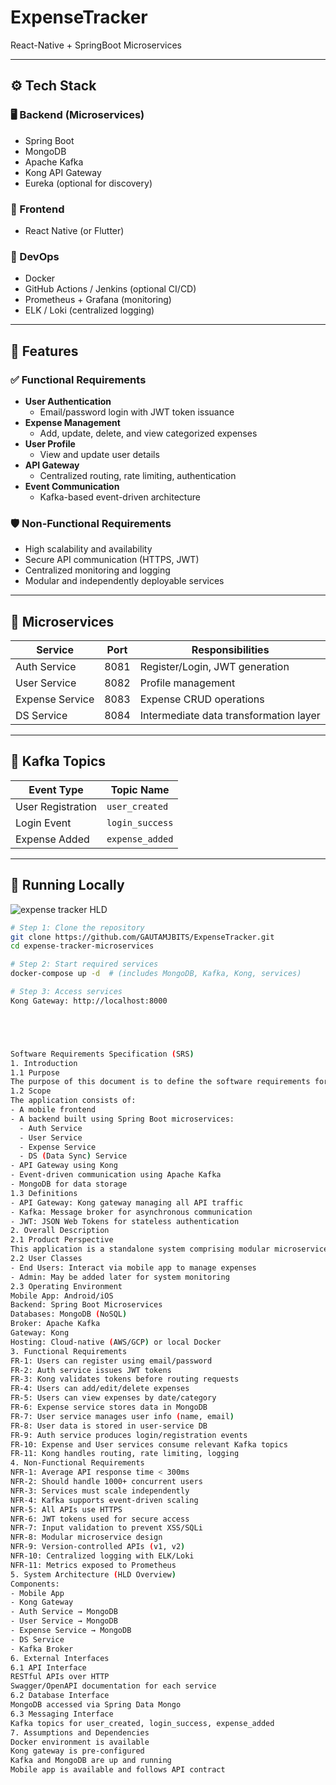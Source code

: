 # ExpenseTracker
React-Native + SpringBoot Microservices


---

## ⚙️ Tech Stack

### 🖥️ Backend (Microservices)
- Spring Boot
- MongoDB
- Apache Kafka
- Kong API Gateway
- Eureka (optional for discovery)

### 📱 Frontend
- React Native (or Flutter)

### 🧪 DevOps
- Docker
- GitHub Actions / Jenkins (optional CI/CD)
- Prometheus + Grafana (monitoring)
- ELK / Loki (centralized logging)

---

## 🚀 Features

### ✅ Functional Requirements
- **User Authentication**
  - Email/password login with JWT token issuance
- **Expense Management**
  - Add, update, delete, and view categorized expenses
- **User Profile**
  - View and update user details
- **API Gateway**
  - Centralized routing, rate limiting, authentication
- **Event Communication**
  - Kafka-based event-driven architecture

### 🛡️ Non-Functional Requirements
- High scalability and availability
- Secure API communication (HTTPS, JWT)
- Centralized monitoring and logging
- Modular and independently deployable services

---

## 🧪 Microservices

| Service         | Port | Responsibilities                         |
|-----------------|------|------------------------------------------|
| Auth Service    | 8081 | Register/Login, JWT generation           |
| User Service    | 8082 | Profile management                       |
| Expense Service | 8083 | Expense CRUD operations                  |
| DS Service      | 8084 | Intermediate data transformation layer   |

---

## 🔄 Kafka Topics

| Event Type         | Topic Name           |
|--------------------|----------------------|
| User Registration  | `user_created`       |
| Login Event        | `login_success`      |
| Expense Added      | `expense_added`      |

---

## 🧪 Running Locally

![expense tracker HLD](https://github.com/user-attachments/assets/59fe40ec-f04d-4f0f-b5bc-1e212787d0df)

```bash
# Step 1: Clone the repository
git clone https://github.com/GAUTAMJBITS/ExpenseTracker.git
cd expense-tracker-microservices

# Step 2: Start required services
docker-compose up -d  # (includes MongoDB, Kafka, Kong, services)

# Step 3: Access services
Kong Gateway: http://localhost:8000





Software Requirements Specification (SRS)
1. Introduction
1.1 Purpose
The purpose of this document is to define the software requirements for a Mobile-first Expense Tracker Application that allows users to record, view, and manage personal expenses securely. The system is built using microservices, supporting scalability and modular deployment.
1.2 Scope
The application consists of:
- A mobile frontend
- A backend built using Spring Boot microservices:
  - Auth Service
  - User Service
  - Expense Service
  - DS (Data Sync) Service
- API Gateway using Kong
- Event-driven communication using Apache Kafka
- MongoDB for data storage
1.3 Definitions
- API Gateway: Kong gateway managing all API traffic
- Kafka: Message broker for asynchronous communication
- JWT: JSON Web Tokens for stateless authentication
2. Overall Description
2.1 Product Perspective
This application is a standalone system comprising modular microservices. It is designed to run in a containerized environment (e.g., Docker/Kubernetes).
2.2 User Classes
- End Users: Interact via mobile app to manage expenses
- Admin: May be added later for system monitoring
2.3 Operating Environment
Mobile App: Android/iOS
Backend: Spring Boot Microservices
Databases: MongoDB (NoSQL)
Broker: Apache Kafka
Gateway: Kong
Hosting: Cloud-native (AWS/GCP) or local Docker
3. Functional Requirements
FR-1: Users can register using email/password
FR-2: Auth service issues JWT tokens
FR-3: Kong validates tokens before routing requests
FR-4: Users can add/edit/delete expenses
FR-5: Users can view expenses by date/category
FR-6: Expense service stores data in MongoDB
FR-7: User service manages user info (name, email)
FR-8: User data is stored in user-service DB
FR-9: Auth service produces login/registration events
FR-10: Expense and User services consume relevant Kafka topics
FR-11: Kong handles routing, rate limiting, logging
4. Non-Functional Requirements
NFR-1: Average API response time < 300ms
NFR-2: Should handle 1000+ concurrent users
NFR-3: Services must scale independently
NFR-4: Kafka supports event-driven scaling
NFR-5: All APIs use HTTPS
NFR-6: JWT tokens used for secure access
NFR-7: Input validation to prevent XSS/SQLi
NFR-8: Modular microservice design
NFR-9: Version-controlled APIs (v1, v2)
NFR-10: Centralized logging with ELK/Loki
NFR-11: Metrics exposed to Prometheus
5. System Architecture (HLD Overview)
Components:
- Mobile App
- Kong Gateway
- Auth Service → MongoDB
- User Service → MongoDB
- Expense Service → MongoDB
- DS Service
- Kafka Broker
6. External Interfaces
6.1 API Interface
RESTful APIs over HTTP
Swagger/OpenAPI documentation for each service
6.2 Database Interface
MongoDB accessed via Spring Data Mongo
6.3 Messaging Interface
Kafka topics for user_created, login_success, expense_added
7. Assumptions and Dependencies
Docker environment is available
Kong gateway is pre-configured
Kafka and MongoDB are up and running
Mobile app is available and follows API contract
